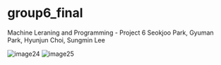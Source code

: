 # group6_final

Machine Leraning and Programming - Project 6
Seokjoo Park, Gyuman Park, Hyunjun Choi, Sungmin Lee

![image24](https://github.com/seokjoopark/group6_final/assets/167041720/5789a94b-4fb7-4169-8fad-cdc24113ee99)
![image25](https://github.com/seokjoopark/group6_final/assets/167041720/7b5a235b-bb51-4ff4-9e49-a1699685ada7)
